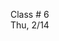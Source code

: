<div class="lecture2">

<div class="column_date">
<p markdown="block">

Class # 6 <br>
Thu, 2/14



</p>
</div>

<div class="column_materials">
<p markdown="block">
<!--
Review of linear data structures, part 2.

-->

Finish with test cases for _rightmost element to its left that is strictly smaller than A[i]_ problem.

Speeding up i/o in Java: BufferedReader and BufferedWriter:
- [InputOutput0.java](04/InputOutput0.java) - uses `Scanner` and `System.out`
- [InputOutput1.java](04/InputOutput1.java) - uses  `BufferedReader` instead of `Scanner`
- [InputOutput2.java](04/InputOutput2.java) - uses `BufferedWriter` instead of `System.out`

[Bitmask, part 1](slides/04-bitmasks_1.html).


<br>

</p>
</div>

<div class="column_assign">
<p markdown="block">



</p>
</div>

</div>
